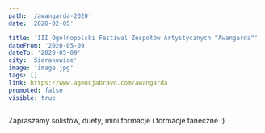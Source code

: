 ```yaml
---
path: '/awangarda-2020'
date: '2020-02-05'

title: 'III Ogólnopolski Festiwal Zespołów Artystycznych "Awangarda"'
dateFrom: '2020-05-09'
dateTo: '2020-05-09'
city: 'Sierakowice'
image: 'image.jpg'
tags: []
link: https://www.agencjabravo.com/awangarda
promoted: false
visible: true
---
```

Zapraszamy solistów, duety, mini formacje i formacje taneczne :)
 
